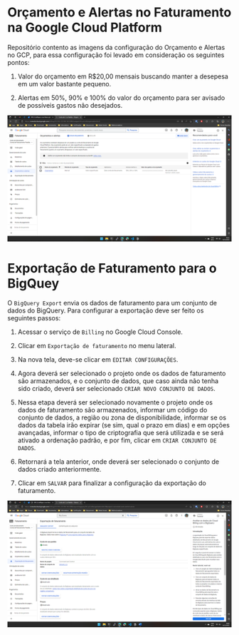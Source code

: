 # Orçamento e Alertas no Faturamento na Google Cloud Platform

Repositório contento as imagens da configuração do Orçamento e Alertas no GCP, para essa configuração foi levado em consideração os seguintes pontos:

1. Valor do orçamento em R$20,00 mensais buscando manter a desepesa em um valor bastante pequeno.

2. Alertas em 50%, 90% e 100% do valor do orçamento para ser avisado de possíveis gastos não desejados.

![Orçamento e Alertas no Faturamento na Google Cloud Platform](images/gcp-foundations-billing.png)

# Exportação de Faturamento para o BigQuey

O `BigQuery Export` envia os dados de faturamento para um conjunto de dados do BigQuery. Para configurar a exportação deve ser feito os seguintes passos:

1. Acessar o serviço de `Billing` no Google Cloud Console.

2. Clicar em `Exportação de faturamento` no menu lateral.

3. Na nova tela, deve-se clicar em `EDITAR CONFIGURAÇÕES`.

4. Agora deverá ser selecionado o projeto onde os dados de faturamento são armazenados, e o conjunto de dados, que caso ainda não tenha sido criado, deverá ser selecionado `CRIAR NOVO CONJUNTO DE DADOS`.

5. Nessa etapa deverá ser selecionado novamente o projeto onde os dados de faturamento são armazenados, informar um código do conjunto de dados, a região ou zona de disponibilidade, informar se os dados da tabela irão expirar (se sim, qual o prazo em dias) e em opções avançadas, informar o tipo de criptografia que será utilizada e se será ativado a ordenação padrão, e por fim, clicar em `CRIAR CONJUNTO DE DADOS`.

6. Retornará a tela anterior, onde deverá ser selecionado o conjunto de dados criado anteriormente.

7. Clicar em `SALVAR` para finalizar a configuração da exportação do faturamento.

![Exportação de Faturamento para o BigQuey](images/gcp-foundations-billing-export.png)